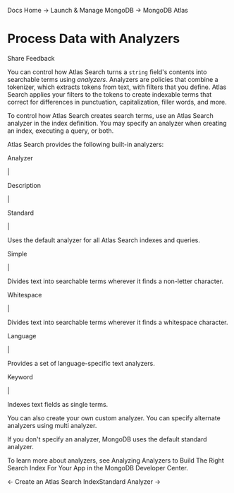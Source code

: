 Docs Home → Launch & Manage MongoDB → MongoDB Atlas

# Process Data with Analyzers

Share Feedback

You can control how Atlas Search turns a `string` field's contents into
searchable terms using _analyzers_. Analyzers are policies that combine a
tokenizer, which extracts tokens from text, with filters that you define.
Atlas Search applies your filters to the tokens to create indexable terms that
correct for differences in punctuation, capitalization, filler words, and
more.

To control how Atlas Search creates search terms, use an Atlas Search analyzer
in the index definition. You may specify an analyzer when creating an index,
executing a query, or both.

Atlas Search provides the following built-in analyzers:

Analyzer

|

Description  
  
|  
  
Standard

|

Uses the default analyzer for all Atlas Search indexes and queries.  
  
Simple

|

Divides text into searchable terms wherever it finds a non-letter character.  
  
Whitespace

|

Divides text into searchable terms wherever it finds a whitespace character.  
  
Language

|

Provides a set of language-specific text analyzers.  
  
Keyword

|

Indexes text fields as single terms.  
  
You can also create your own custom analyzer. You can specify alternate
analyzers using multi analyzer.

If you don't specify an analyzer, MongoDB uses the default standard analyzer.

To learn more about analyzers, see Analyzing Analyzers to Build The Right
Search Index For Your App in the MongoDB Developer Center.

← Create an Atlas Search IndexStandard Analyzer →

